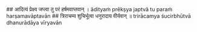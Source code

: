 <section data-markdown>
## आदित्यं प्रेक्ष्य जप्त्वा तु परं हर्षमवाप्तवान् ।
ādityaṁ prēkṣya japtvā tu paraṁ harṣamavāptavān
## त्रिराचम्य शुचिर्भूत्वा धनुरादाय वीर्यवान् ॥
trirācamya śucirbhūtvā dhanurādāya vīryavān
</section>
